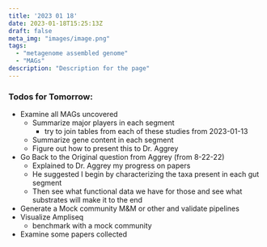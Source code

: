 ```yaml
---
title: '2023 01 18'
date: 2023-01-18T15:25:13Z
draft: false
meta_img: "images/image.png"
tags:
  - "metagenome assembled genome"
  - "MAGs"
description: "Description for the page"
---
```


### Todos for Tomorrow:

- Examine all MAGs uncovered
  - Summarize major players in each segment
    - try to join tables from each of these studies from 2023-01-13
  - Summarize gene content in each segment
  - Figure out how to present this to Dr. Aggrey
- Go Back to the Original question from Aggrey (from 8-22-22)
  - Explained to Dr. Aggrey my progress on papers
  - He suggested I begin by characterizing the taxa present in each gut segment
  - Then see what functional data we have for those and see what substrates will make it to the end 
- Generate a Mock community M&M or other and validate pipelines
- Visualize Ampliseq
  - benchmark with a mock community
- Examine some papers collected


